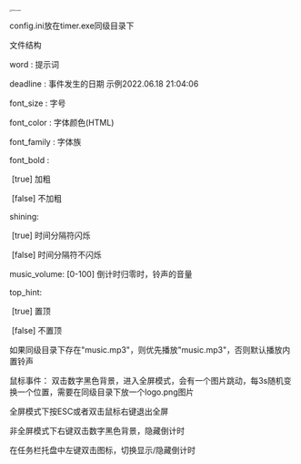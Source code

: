 <img src="C:\Users\Mr.Chang\Desktop\fullscreen.png" alt="fullscreen" style="zoom:25%;" />

config.ini放在timer.exe同级目录下

文件结构

word : 提示词

deadline : 事件发生的日期 示例2022.06.18 21:04:06

font_size : 字号

font_color : 字体颜色(HTML)

font_family : 字体族

font_bold : 

​	[true] 加粗 

​	[false] 不加粗

shining:

​	[true] 时间分隔符闪烁

​	[false] 时间分隔符不闪烁

music_volume: [0-100] 倒计时归零时，铃声的音量

top_hint:

​	[true] 置顶

​	[false] 不置顶

如果同级目录下存在"music.mp3"，则优先播放"music.mp3"，否则默认播放内置铃声



鼠标事件：
双击数字黑色背景，进入全屏模式，会有一个图片跳动，每3s随机变换一个位置，需要在同级目录下放一个logo.png图片

全屏模式下按ESC或者双击鼠标右键退出全屏

非全屏模式下右键双击数字黑色背景，隐藏倒计时

在任务栏托盘中左键双击图标，切换显示/隐藏倒计时